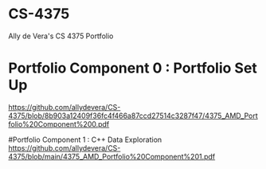# CS-4375
Ally de Vera's CS 4375 Portfolio

# Portfolio Component 0 : Portfolio Set Up
https://github.com/allydevera/CS-4375/blob/8b903a12409f36fc4f466a87ccd27514c3287f47/4375_AMD_Portfolio%20Component%200.pdf

#Portfolio Component 1 : C++ Data Exploration
https://github.com/allydevera/CS-4375/blob/main/4375_AMD_Portfolio%20Component%201.pdf
